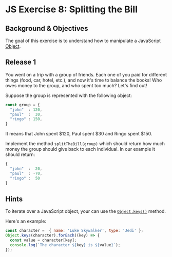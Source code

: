 # JS Exercise 8: Splitting the Bill

## Background & Objectives

The goal of this exercise is to understand how to manipulate a JavaScript [Object](https://developer.mozilla.org/en-US/docs/Web/JavaScript/Reference/Global_Objects/Object).

## Release 1

You went on a trip with a group of friends. Each one of you paid for different things (food, car, hotel, etc.), and now it's time to balance the books! Who owes money to the group, and who spent too much? Let's find out!

Suppose the group is represented with the following object:

```js
const group = {
  "john"  : 120,
  "paul"  :  30,
  "ringo" : 150,
}
```

It means that John spent $120, Paul spent $30 and Ringo spent $150.

Implement the method `splitTheBill(group)` which should return how much money the group
should give back to each individual. In our example it should return:

```js
{
  "john"  :  20,
  "paul"  : -70,
  "ringo" :  50
}
```

## Hints

To iterate over a JavaScript object, your can use the [`Object.keys()`](https://developer.mozilla.org/en-US/docs/Web/JavaScript/Reference/Global_Objects/Object/keys) method.

Here's an example:

```js
const character =  { name: 'Luke Skywalker', type: 'Jedi' };
Object.keys(character).forEach((key) => {
  const value = character[key];
  console.log(`The character ${key} is ${value}`);
});
```
